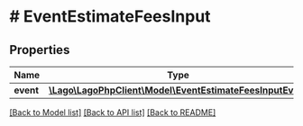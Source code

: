 # # EventEstimateFeesInput

## Properties

Name | Type | Description | Notes
------------ | ------------- | ------------- | -------------
**event** | [**\Lago\LagoPhpClient\Model\EventEstimateFeesInputEvent**](EventEstimateFeesInputEvent.md) |  |

[[Back to Model list]](../../README.md#models) [[Back to API list]](../../README.md#endpoints) [[Back to README]](../../README.md)
